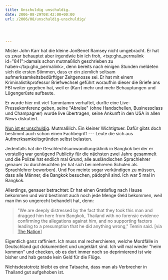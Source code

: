 ```yaml
---
title: Unschuldig unschuldig.
date: 2006-08-29T08:42:00+00:00
url: /2006/08/unschuldig-unschuldig/




---
```

Mister John Karr hat die kleine JonBenet Ramsey nicht umgebracht. Er hat es zwar behauptet aber irgendwie bin ich froh, <txp:gho_permalink id="841">damals schon mutmaßlich geschrieben zu haben</txp:gho_permalink>, denn bereits nach einigen Stunden meldeten sich die ersten Stimmen, dass er ein ziemlich seltsam aufmerksamkeitsbedürftiger Zeitgenosse sei. Er hat mit einem Kriminalistikprofessor Briefwechsel geführt woraufhin dieser die Briefe ans FBI weiter gegeben hat, weil er (Karr) mehr und mehr Behauptungen und Lügengerüste aufbaute.

Er wurde hier mit viel Tammtamm verhaftet, durfte eine Live-Pressekonferenz geben, seine "Abreise" (ohne Handschellen, Businessclass und Champagner) wurde live übertragen, seine Ankunft in den USA in allen News diskutiert.

[Nun ist er unschuldig][1]. Mutmaßlich. Ein kleiner Wichtigtuer. Dafür gibts doch bestimmt auch schon einen Fachbegriff --- Leute die sich aus Aufmerksamkeitsgründen selbst belasten.

Jedenfalls hat die Geschlechtsumwandlungsklinik in Bangkok bei der er vorstellig war genügend Publicity für die nächsten zwei Jahre gesammelt und die Polizei hat endlich mal Grund, alle ausländischen Sprachlehrer genauer zu durchleuchten (er hat sich bei mehreren Schulen als Sprachlehrer beworben). Und Fox meinte sogar verkündigen zu müssen, dass alle Männer, die Bangkok besuchen, pädophil sind. Ich war 5 mal in Bangkok.

Allerdings, genauer betrachtet: Er hat einen Gratisflug nach Hause bekommen und wird bestimmt auch noch jede Menge Geld bekommen, weil man ihn so ungerecht behandelt hat, denn:

> "We are deeply distressed by the fact that they took this man and dragged him here from Bangkok, Thailand with no forensic evidence confirming the allegations against him, and no supporting factors leading to a presumption that he did anything wrong," Temin said. [via [The Nation][1]]

Eigentlich ganz raffiniert. Ich muss mal recherchieren, welche Mordfälle in Deutschland gut dokumentiert und ungeklärt sind. Ich will mal wieder "heim kommen" und checken, ob es dort immer noch so deprimierend ist wie bisher und hab gerade kein Geld für die Flüge.

Nichtsdestotrotz bleibt es eine Tatsache, dass man als Verbrecher in Thailand gut aufgehoben ist.

 [1]: http://www.nationmultimedia.com/2006/08/29/headlines/headlines_30012254.php
